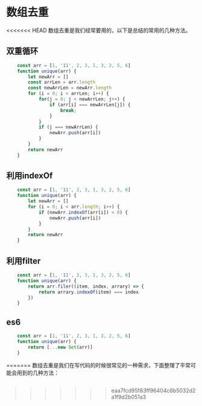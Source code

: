 # 数组去重
<<<<<<< HEAD
数组去重是我们经常要用的，以下是总结的常用的几种方法。
## 双重循环
```javascript
    const arr = [1, '11', 2, 3, 1, 3, 2, 5, 6]
    function unique(arr) {
        let newArr = []
        const arrLen = arr.length
        const newArrLen = newArr.length
        for (i = 0; i < arrLen; i++) {
            for(j = 0; j < newArrLen; j++) {
                if (arr[i] === newArrLen[j]) {
                    break;
                }
            }
            if (j === newArrLen) {
                newArr.push(arr[i])
            }
        }
        return newArr
    }
```

## 利用indexOf
```javascript
    const arr = [1, '11', 2, 3, 1, 3, 2, 5, 6]
    function unique(arr) {
        let newArr = []
        for (i = 0; i < arr.length; i++) {
            if (newArr.indexOf(arr[i]) < 0) {
                newArr.push(arr[i])
            }
        }
        return newArr
    }
```

## 利用filter
```javascript
    const arr = [1, '11', 2, 3, 1, 3, 2, 5, 6]
    function unique(arr) {
        return arr.filer((item, index, arrary) => {
            return arrary.indexOf(item) === index
        })
    }
```
## es6
```javascript
    const arr = [1, '11', 2, 3, 1, 3, 2, 5, 6]
    function unique(arr) {
        return [...new Set(arr)]
    }
```
=======
数组去重是我们在写代码的时候很常见的一种需求，下面整理了平常可能会用到的几种方法：

## 
>>>>>>> eaa7fcd95f83ff96404c6b5032d2a1f9d2b051a3
